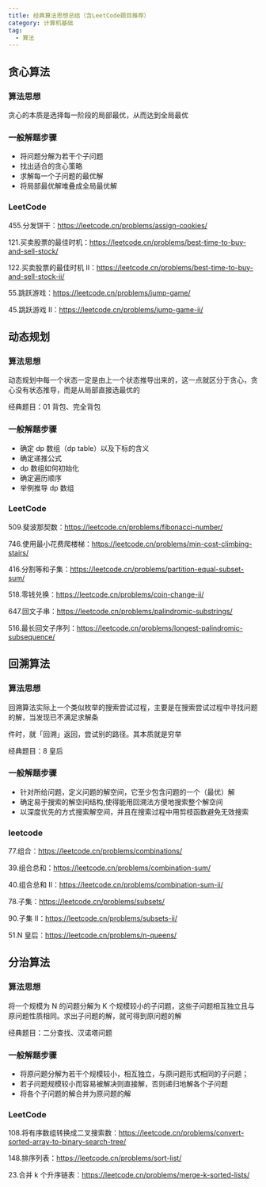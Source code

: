 ```yaml
---
title: 经典算法思想总结（含LeetCode题目推荐）
category: 计算机基础
tag:
  - 算法
---
```


## 贪心算法

### 算法思想

贪心的本质是选择每一阶段的局部最优，从而达到全局最优

### 一般解题步骤

- 将问题分解为若干个子问题
- 找出适合的贪心策略
- 求解每一个子问题的最优解
- 将局部最优解堆叠成全局最优解

### LeetCode

455.分发饼干：<https://leetcode.cn/problems/assign-cookies/>

121.买卖股票的最佳时机：<https://leetcode.cn/problems/best-time-to-buy-and-sell-stock/>

122.买卖股票的最佳时机 II：<https://leetcode.cn/problems/best-time-to-buy-and-sell-stock-ii/>

55.跳跃游戏：<https://leetcode.cn/problems/jump-game/>

45.跳跃游戏 II：<https://leetcode.cn/problems/jump-game-ii/>

## 动态规划

### 算法思想

动态规划中每一个状态一定是由上一个状态推导出来的，这一点就区分于贪心，贪心没有状态推导，而是从局部直接选最优的

经典题目：01 背包、完全背包

### 一般解题步骤

- 确定 dp 数组（dp table）以及下标的含义
- 确定递推公式
- dp 数组如何初始化
- 确定遍历顺序
- 举例推导 dp 数组

### LeetCode

509.斐波那契数：<https://leetcode.cn/problems/fibonacci-number/>

746.使用最小花费爬楼梯：<https://leetcode.cn/problems/min-cost-climbing-stairs/>

416.分割等和子集：<https://leetcode.cn/problems/partition-equal-subset-sum/>

518.零钱兑换：<https://leetcode.cn/problems/coin-change-ii/>

647.回文子串：<https://leetcode.cn/problems/palindromic-substrings/>

516.最长回文子序列：<https://leetcode.cn/problems/longest-palindromic-subsequence/>

## 回溯算法

### 算法思想

回溯算法实际上一个类似枚举的搜索尝试过程，主要是在搜索尝试过程中寻找问题的解，当发现已不满足求解条

件时，就「回溯」返回，尝试别的路径。其本质就是穷举

经典题目：8 皇后

### 一般解题步骤

- 针对所给问题，定义问题的解空间，它至少包含问题的一个（最优）解
- 确定易于搜索的解空间结构,使得能用回溯法方便地搜索整个解空间 
- 以深度优先的方式搜索解空间，并且在搜索过程中用剪枝函数避免无效搜索

### leetcode

77.组合：<https://leetcode.cn/problems/combinations/>

39.组合总和：<https://leetcode.cn/problems/combination-sum/>

40.组合总和 II：<https://leetcode.cn/problems/combination-sum-ii/>

78.子集：<https://leetcode.cn/problems/subsets/>

90.子集 II：<https://leetcode.cn/problems/subsets-ii/>

51.N 皇后：<https://leetcode.cn/problems/n-queens/>

## 分治算法

### 算法思想

将一个规模为 N 的问题分解为 K 个规模较小的子问题，这些子问题相互独立且与原问题性质相同。求出子问题的解，就可得到原问题的解

经典题目：二分查找、汉诺塔问题

### 一般解题步骤

- 将原问题分解为若干个规模较小，相互独立，与原问题形式相同的子问题；
- 若子问题规模较小而容易被解决则直接解，否则递归地解各个子问题
- 将各个子问题的解合并为原问题的解

### LeetCode

108.将有序数组转换成二叉搜索数：<https://leetcode.cn/problems/convert-sorted-array-to-binary-search-tree/>

148.排序列表：<https://leetcode.cn/problems/sort-list/>

23.合并 k 个升序链表：<https://leetcode.cn/problems/merge-k-sorted-lists/>
